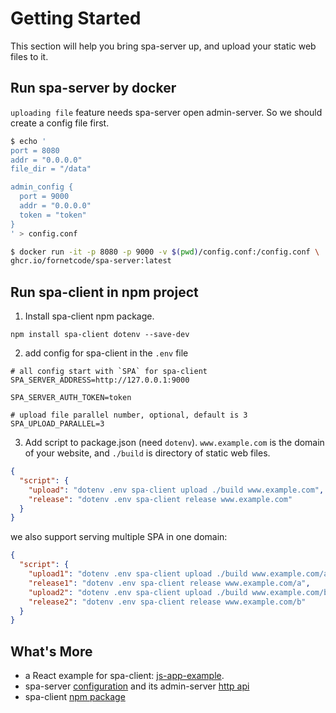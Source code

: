 # Getting Started

This section will help you bring spa-server up, and upload your static web files to it.

## Run spa-server by docker

`uploading file` feature needs spa-server open admin-server. So we should create a config file first.

```bash
$ echo '
port = 8080
addr = "0.0.0.0"
file_dir = "/data"

admin_config {
  port = 9000
  addr = "0.0.0.0"  
  token = "token"
}
' > config.conf

$ docker run -it -p 8080 -p 9000 -v $(pwd)/config.conf:/config.conf \
ghcr.io/fornetcode/spa-server:latest
```

## Run spa-client in npm project

1. Install spa-client npm package.

```shell
npm install spa-client dotenv --save-dev
```

2. add config for spa-client in the `.env` file

```
# all config start with `SPA` for spa-client
SPA_SERVER_ADDRESS=http://127.0.0.1:9000

SPA_SERVER_AUTH_TOKEN=token

# upload file parallel number, optional, default is 3
SPA_UPLOAD_PARALLEL=3
```

3. Add script to package.json (need `dotenv`). `www.example.com` is the domain of your website, and `./build` is
   directory of static web files.

```json
{
  "script": {
    "upload": "dotenv .env spa-client upload ./build www.example.com",
    "release": "dotenv .env spa-client release www.example.com"
  }
}
```

we also support serving multiple SPA in one domain:

```json
{
  "script": {
    "upload1": "dotenv .env spa-client upload ./build www.example.com/a",
    "release1": "dotenv .env spa-client release www.example.com/a",
    "upload2": "dotenv .env spa-client upload ./build www.example.com/b",
    "release2": "dotenv .env spa-client release www.example.com/b"
  }
}
```

## What's More

- a React example for
  spa-client: [js-app-example](https://github.com/fornetcode/spa-server/blob/master/example/js-app-example/README.md).
- spa-server [configuration](./spa-server-configuration.md) and its admin-server [http api](./spa-server-api.md)
- spa-client [npm package](./spa-client-npm-package.md)



